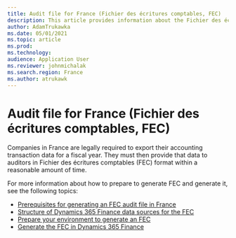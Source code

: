 ```yaml
---
title: Audit file for France (Fichier des écritures comptables, FEC)
description: This article provides information about the Fichier des écritures comptables (FEC) audit file, and links to topics that explain how to set up and generate an FEC in Microsoft Dynamics 365 Finance.
author: AdamTrukawka
ms.date: 05/01/2021
ms.topic: article
ms.prod: 
ms.technology: 
audience: Application User
ms.reviewer: johnmichalak
ms.search.region: France
ms.author: atrukawk
---
```


# Audit file for France (Fichier des écritures comptables, FEC)

Companies in France are legally required to export their accounting transaction data for a fiscal year. They must then provide that data to auditors in Fichier des écritures comptables (FEC) format within a reasonable amount of time.

For more information about how to prepare to generate FEC and generate it, see the following topics:

- [Prerequisites for generating an FEC audit file in France](emea-fra-fec-audit-file-pre-requisites.md)
- [Structure of Dynamics 365 Finance data sources for the FEC](emea-fra-fec-audit-file-structure.md)
- [Prepare your environment to generate an FEC](emea-fra-fec-audit-file-setup.md)
- [Generate the FEC in Dynamics 365 Finance](emea-fra-fec-audit-file-generation.md)
